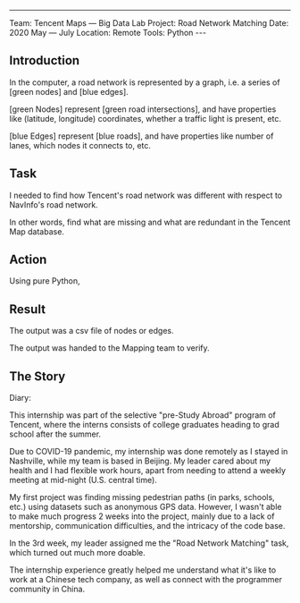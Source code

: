 ---
Team: Tencent Maps — Big Data Lab
Project: Road Network Matching
Date: 2020 May — July
Location: Remote
Tools: Python
\---

## Introduction

In the computer, a road network is represented by a graph, 
i.e. a series of [green nodes] and [blue edges]. 

[green Nodes] represent [green road intersections], and have properties like
(latitude, longitude) coordinates, whether a traffic light is present, etc.

[blue Edges] represent [blue roads], and have properties like number of lanes,
which nodes it connects to, etc.

## Task

I needed to find how Tencent's road network was different
with respect to NavInfo's road network.

In other words, find what are missing and what are redundant
in the Tencent Map database.

## Action

Using pure Python, 

## Result

The output was a csv file of nodes or edges.
 
The output was handed to the Mapping team to verify.



## The Story

Diary:

This internship was part of the selective "pre-Study Abroad" program of Tencent,
where the interns consists of college graduates heading to grad school
after the summer.

Due to COVID-19 pandemic, my internship was done remotely as I stayed in
Nashville, while my team is based in Beijing. My leader cared about my 
health and I had flexible work hours, apart from needing to attend a weekly meeting
at mid-night (U.S. central time).

My first project was finding missing pedestrian paths (in parks, schools, etc.)
using datasets such as anonymous GPS data. 
However, I wasn't able to make much progress 2 weeks into the project,
mainly due to a lack of mentorship, communication difficulties, 
and the intricacy of the code base. 

In the 3rd week, my leader assigned me the "Road Network Matching" task,
which turned out much more doable.

The internship experience greatly helped me understand what it's like
to work at a Chinese tech company, as well as connect
with the programmer community in China.

